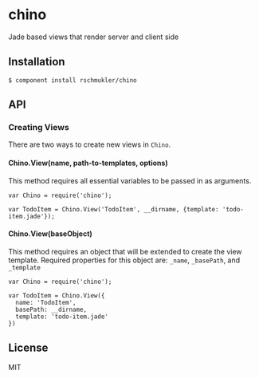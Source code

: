 
# chino

  Jade based views that render server and client side

## Installation

    $ component install rschmukler/chino

## API

### Creating Views

There are two ways to create new views in `Chino`. 

#### Chino.View(name, path-to-templates, options)

This method requires all essential variables to be passed in as arguments.

    var Chino = require('chino');

    var TodoItem = Chino.View('TodoItem', __dirname, {template: 'todo-item.jade'});

#### Chino.View(baseObject)

This method requires an object that will be extended to create the view
template. Required properties for this object are: `_name`, `_basePath`, and
`_template`

    var Chino = require('chino');

    var TodoItem = Chino.View({
      name: 'TodoItem',
      basePath: __dirname,
      template: 'todo-item.jade'
    })

## License

  MIT
